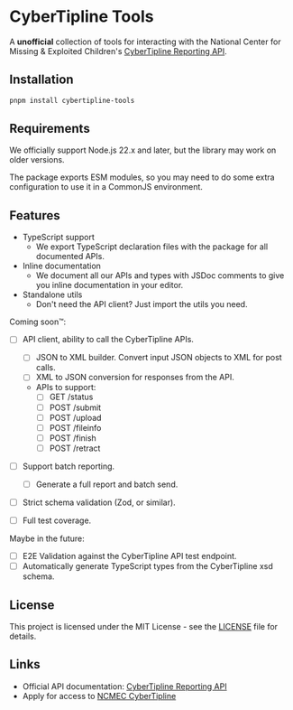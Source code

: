 # CyberTipline Tools

A **unofficial** collection of tools for interacting with the National Center for Missing & Exploited Children's [CyberTipline Reporting API](https://report.cybertip.org/ispws/documentation).

## Installation

```bash
pnpm install cybertipline-tools
```

## Requirements

We officially support Node.js 22.x and later, but the library may work on older versions.

The package exports ESM modules, so you may need to do some extra configuration to use it in a CommonJS environment.

## Features

- TypeScript support
  - We export TypeScript declaration files with the package for all documented APIs.
- Inline documentation
  - We document all our APIs and types with JSDoc comments to give you inline documentation in your editor.
- Standalone utils
  - Don't need the API client? Just import the utils you need.

Coming soon™️:
- [ ] API client, ability to call the CyberTipline APIs.
  - [ ] JSON to XML builder. Convert input JSON objects to XML for post calls.
  - [ ] XML to JSON conversion for responses from the API.
  - APIs to support:
    - [ ] GET /status
    - [ ] POST /submit
    - [ ] POST /upload
    - [ ] POST /fileinfo
    - [ ] POST /finish
    - [ ] POST /retract 
- [ ] Support batch reporting.
  - [ ] Generate a full report and batch send.
- [ ] Strict schema validation (Zod, or similar).
- [ ] Full test coverage.


Maybe in the future:
- [ ] E2E Validation against the CyberTipline API test endpoint.
- [ ] Automatically generate TypeScript types from the CyberTipline xsd schema.

## License

This project is licensed under the MIT License - see the [LICENSE](LICENSE) file for details.

## Links

- Official API documentation: [CyberTipline Reporting API](https://report.cybertip.org/ispws/documentation)
- Apply for access to [NCMEC CyberTipline](https://esp.ncmec.org/registration)